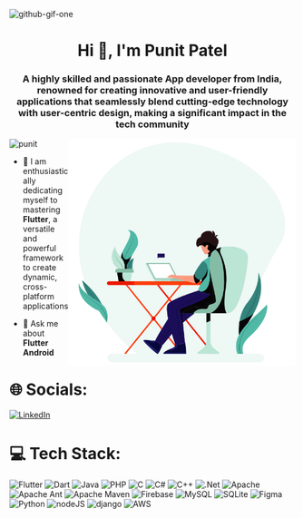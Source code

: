 ![github-gif-one](https://github.com/punit1111/punit1111/assets/128232942/8e9b85ed-af14-4c34-8261-54f3aa79de66)
<h1 align="center">Hi 👋, I'm Punit Patel</h1>
<h3 align="center">A highly skilled and passionate App developer from India, renowned for creating innovative and user-friendly applications that seamlessly blend cutting-edge technology with user-centric design, making a significant impact in the tech community</h3>
<img align="right" alt="Coding" width="400" src="https://github.com/punit1111/punit1111/blob/main/github-gif-one.gif">
<p align="left"> <img src="https://github.com/punit1111" alt="punit" /> </p>

- 🌱 I am enthusiastically dedicating myself to mastering **Flutter**, a versatile and powerful framework to create dynamic, cross-platform applications

- 💬 Ask me about **Flutter Android**

# 🌐 Socials:
[![LinkedIn](https://img.shields.io/badge/LinkedIn-%230077B5.svg?logo=linkedin&logoColor=white)](https://www.linkedin.com/in/punit-patel-67906874/) 

# 💻 Tech Stack:
![Flutter](https://img.shields.io/badge/Flutter-%2302569B.svg?style=for-the-badge&logo=Flutter&logoColor=white) ![Dart](https://img.shields.io/badge/dart-%230175C2.svg?style=for-the-badge&logo=dart&logoColor=white) ![Java](https://img.shields.io/badge/java-%23ED8B00.svg?style=for-the-badge&logo=openjdk&logoColor=white) ![PHP](https://img.shields.io/badge/php-%23777BB4.svg?style=for-the-badge&logo=php&logoColor=white) ![C](https://img.shields.io/badge/c-%2300599C.svg?style=for-the-badge&logo=c&logoColor=white) ![C#](https://img.shields.io/badge/c%23-%23239120.svg?style=for-the-badge&logo=csharp&logoColor=white) ![C++](https://img.shields.io/badge/c++-%2300599C.svg?style=for-the-badge&logo=c%2B%2B&logoColor=white) ![.Net](https://img.shields.io/badge/.NET-5C2D91?style=for-the-badge&logo=.net&logoColor=white) ![Apache](https://img.shields.io/badge/apache-%23D42029.svg?style=for-the-badge&logo=apache&logoColor=white) ![Apache Ant](https://img.shields.io/badge/Apache%20Ant-A81C7D?style=for-the-badge&logo=Apache%20Ant&logoColor=white) ![Apache Maven](https://img.shields.io/badge/Apache%20Maven-C71A36?style=for-the-badge&logo=Apache%20Maven&logoColor=white) ![Firebase](https://img.shields.io/badge/Firebase-039BE5?style=for-the-badge&logo=Firebase&logoColor=white) ![MySQL](https://img.shields.io/badge/mysql-%2300000f.svg?style=for-the-badge&logo=mysql&logoColor=white) ![SQLite](https://img.shields.io/badge/sqlite-%2307405e.svg?style=for-the-badge&logo=sqlite&logoColor=white) ![Figma](https://img.shields.io/badge/figma-%23F24E1E.svg?style=for-the-badge&logo=figma&logoColor=white) ![Python](https://img.shields.io/badge/Python-366D9C.svg?style=for-the-badge&logo=Python&logoColor=white) ![nodeJS](https://img.shields.io/badge/nodeJS-6FA660.svg?style=for-the-badge&logo=nodeJS&logoColor=white) ![django](https://img.shields.io/badge/django-092D1F.svg?style=for-the-badge&logo=django&logoColor=white) ![AWS](https://img.shields.io/badge/AWS-EF931E.svg?style=for-the-badge&logo=AWS&logoColor=white)





